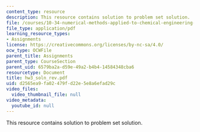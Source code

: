 ```yaml
---
content_type: resource
description: This resource contains solution to problem set solution.
file: /courses/10-34-numerical-methods-applied-to-chemical-engineering-fall-2005/d2565ea9fa02479fd22e5e8a6efad29c_hw3_soln_rev.pdf
file_type: application/pdf
learning_resource_types:
- Assignments
license: https://creativecommons.org/licenses/by-nc-sa/4.0/
ocw_type: OCWFile
parent_title: Assignments
parent_type: CourseSection
parent_uid: 6579ba2a-d59e-49a2-b4b4-14584348cba6
resourcetype: Document
title: hw3_soln_rev.pdf
uid: d2565ea9-fa02-479f-d22e-5e8a6efad29c
video_files:
  video_thumbnail_file: null
video_metadata:
  youtube_id: null
---
```

This resource contains solution to problem set solution.